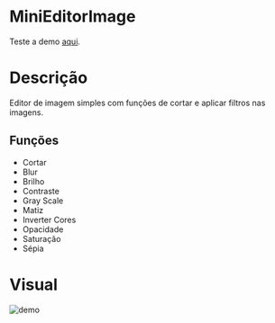 # MiniEditorImage
Teste a demo [aqui]().

# Descrição
Editor de imagem simples com funções de cortar e aplicar filtros nas imagens.

## Funções
* Cortar
* Blur
* Brilho
* Contraste
* Gray Scale
* Matiz
* Inverter Cores
* Opacidade
* Saturação
* Sépia

# Visual
![demo](https://user-images.githubusercontent.com/49494543/131189209-6a6f0626-34a0-4e46-ba0a-53791cc3df01.png)


